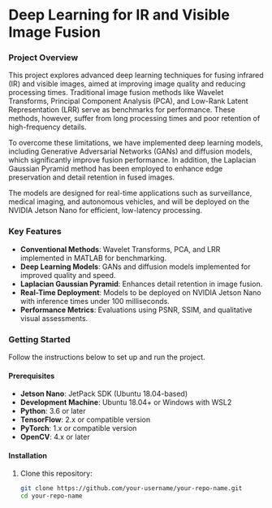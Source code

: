 # **Deep Learning for IR and Visible Image Fusion**

### **Project Overview**
This project explores advanced deep learning techniques for fusing infrared (IR) and visible images, aimed at improving image quality and reducing processing times. Traditional image fusion methods like Wavelet Transforms, Principal Component Analysis (PCA), and Low-Rank Latent Representation (LRR) serve as benchmarks for performance. These methods, however, suffer from long processing times and poor retention of high-frequency details.

To overcome these limitations, we have implemented deep learning models, including Generative Adversarial Networks (GANs) and diffusion models, which significantly improve fusion performance. In addition, the Laplacian Gaussian Pyramid method has been employed to enhance edge preservation and detail retention in fused images.

The models are designed for real-time applications such as surveillance, medical imaging, and autonomous vehicles, and will be deployed on the NVIDIA Jetson Nano for efficient, low-latency processing.

### **Key Features**
- **Conventional Methods**: Wavelet Transforms, PCA, and LRR implemented in MATLAB for benchmarking.
- **Deep Learning Models**: GANs and diffusion models implemented for improved quality and speed.
- **Laplacian Gaussian Pyramid**: Enhances detail retention in image fusion.
- **Real-Time Deployment**: Models to be deployed on NVIDIA Jetson Nano with inference times under 100 milliseconds.
- **Performance Metrics**: Evaluations using PSNR, SSIM, and qualitative visual assessments.

### **Getting Started**
Follow the instructions below to set up and run the project.

#### **Prerequisites**
- **Jetson Nano**: JetPack SDK (Ubuntu 18.04-based)
- **Development Machine**: Ubuntu 18.04+ or Windows with WSL2
- **Python**: 3.6 or later
- **TensorFlow**: 2.x or compatible version
- **PyTorch**: 1.x or compatible version
- **OpenCV**: 4.x or later

#### **Installation**
1. Clone this repository:
   ```bash
   git clone https://github.com/your-username/your-repo-name.git
   cd your-repo-name
